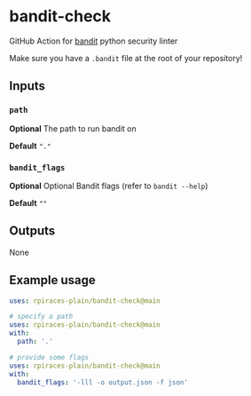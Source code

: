 # bandit-check

GitHub Action for [bandit](https://github.com/PyCQA/bandit) python security linter

Make sure you have a `.bandit` file at the root of your repository!

## Inputs

### `path`

**Optional** The path to run bandit on

**Default** `"."`

### `bandit_flags`

**Optional** Optional Bandit flags (refer to `bandit --help`)

**Default** `""`

## Outputs

None

## Example usage

```yaml
uses: rpiraces-plain/bandit-check@main

# specify a path
uses: rpiraces-plain/bandit-check@main
with:
  path: '.'

# provide some flags
uses: rpiraces-plain/bandit-check@main
with:
  bandit_flags: '-lll -o output.json -f json'
```
